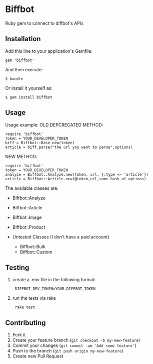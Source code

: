 # Biffbot

Ruby gem to connect to diffbot's APIs

## Installation

Add this line to your application's Gemfile:

    gem 'biffbot'

And then execute:

    $ bundle

Or install it yourself as:

    $ gem install biffbot

## Usage

Usage example:
OLD DEPCRECATED METHOD: 

    require 'biffbot'
    token = YOUR_DEVELOPER_TOKEN
	biff = Biffbot::Base.new(token)
	article = biff.parse("the url you want to parse",options)

NEW METHOD: 

    require 'biffbot'
    token = YOUR_DEVELOPER_TOKEN
    analyze = Biffbot::Analyze.new(token, url, {:type => 'article'})
    article = Biffbot::Article.new(@token,url,some_hash_of_options)


The available classes are: 
* Biffbot::Analyze
* Biffbot::Article
* Biffbot::Image
* Biffbot::Product
* Untested Classes (I don't have a paid account)

    * Biffbot::Bulk
    * Biffbot::Custom

## Testing

1. create a .env file in the following format:

        DIFFBOT_DEV_TOKEN=YOUR_DIFFBOT_TOKEN

2. run the tests via rake

        rake test

## Contributing

1. Fork it
2. Create your feature branch (`git checkout -b my-new-feature`)
3. Commit your changes (`git commit -am 'Add some feature'`)
4. Push to the branch (`git push origin my-new-feature`)
5. Create new Pull Request
